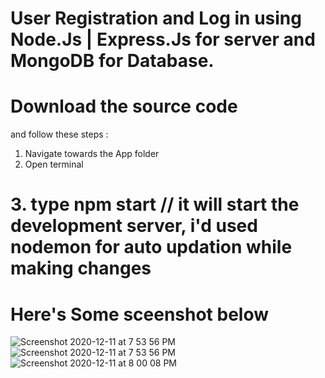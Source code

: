 # User Registration and Log in using Node.Js | Express.Js for server and MongoDB for Database.
# Download the source code 
and follow these steps : 
  
  1. Navigate towards the App folder
  2. Open terminal
  # 3. type npm start // it will start the development server, i'd used nodemon for auto updation while making changes
  

# Here's Some sceenshot below

![Screenshot 2020-12-11 at 7 53 56 PM](https://user-images.githubusercontent.com/41482800/101917192-f80fb900-3bed-11eb-9df8-89c92606773c.png)
![Screenshot 2020-12-11 at 7 53 56 PM](https://user-images.githubusercontent.com/41482800/101917196-fa721300-3bed-11eb-91f1-00addbd2e279.png)
![Screenshot 2020-12-11 at 8 00 08 PM](https://user-images.githubusercontent.com/41482800/101917203-fcd46d00-3bed-11eb-9cfb-c3eeac823dcb.png)

